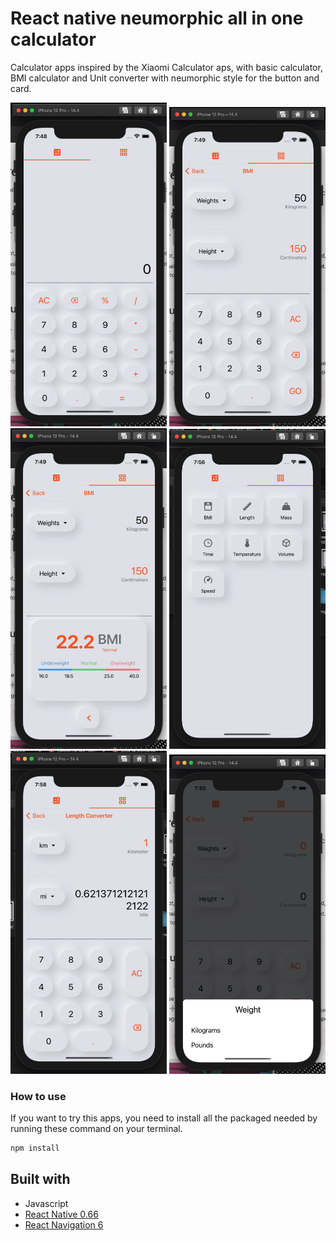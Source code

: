 # React native neumorphic all in one calculator

Calculator apps inspired by the Xiaomi Calculator aps, with basic calculator, BMI calculator and Unit converter with neumorphic style for the button and card.

<img src="./assets/Home.png" width="250">
<img src="./assets/BMI.png" width="250">
<img src="./assets/BMIResult.png" width="250">
<img src="./assets/Other.png" width="250">
<img src="./assets/Convert.png" width="250">
<img src="./assets/ConvertOptions.png" width="250">

### How to use

If you want to try this apps, you need to install all the packaged needed by running these command on your terminal.

```bash
npm install
```

## Built with

- Javascript
- [React Native 0.66](https://reactnative.dev/)
- [React Navigation 6](https://reactnavigation.org/)
